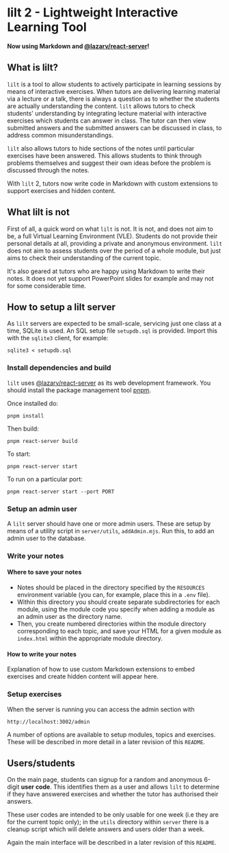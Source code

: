# lilt 2 - Lightweight Interactive Learning Tool

**Now using Markdown and [@lazarv/react-server](https://react-server.dev)!**

## What is lilt?

`lilt` is a tool to allow students to actively participate in learning sessions by means of interactive exercises. When tutors are delivering learning material via a lecture or a talk, there is always a question as to whether the students are actually understanding the content. `lilt` allows tutors to check students' understanding by integrating lecture material with interactive exercises which students can answer in class. The tutor can then view submitted answers and the submitted answers can be discussed in class, to address common misunderstandings.

`lilt` also allows tutors to hide sections of the notes until particular exercises have been answered. This allows students to think through problems themselves and suggest their own ideas before the problem is discussed through the notes.

With `lilt` 2, tutors now write code in Markdown with custom extensions to support exercises and hidden content.

## What lilt is not

First of all, a quick word on what `lilt` is not. It is not, and does not aim to be, a full Virtual Learning Environment (VLE). Students do not provide their personal details at all, providing a private and anonymous environment. `lilt` does not aim to assess students over the period of a whole module, but just aims to check their understanding of the current topic.

It's also geared at tutors who are happy using Markdown to write their notes. It does not yet support PowerPoint slides for example and may not for some considerable time.

## How to setup a lilt server

As `lilt` servers are expected to be small-scale, servicing just one class at a time, SQLite is used. An SQL setup file `setupdb.sql` is provided. Import this with the `sqlite3` client, for example:

```
sqlite3 < setupdb.sql
```

### Install dependencies and build

`lilt` uses [@lazarv/react-server](https://react-server.dev) as its web development framework. You should install the package management tool  [pnpm](https://pnpm.io).

Once installed do:

```
pnpm install
```

Then build:

```
pnpm react-server build
```

To start:

```
pnpm react-server start
```

To run on a particular port:

```
pnpm react-server start --port PORT
```

### Setup an admin user

A `lilt` server should have one or more admin users. These are setup by means of a utility script in `server/utils`, `addAdmin.mjs`. Run this, to add an admin user to the database. 


### Write your notes

#### Where to save your notes

- Notes should be placed in the directory specified by the `RESOURCES` environment variable (you can, for example, place this in a `.env` file). 
- Within this directory you should create separate subdirectories for each module, using the module code you specify when adding a module as an admin user as the directory name.
- Then, you create numbered directories within the module directory corresponding to each topic, and save your HTML for a given module as `index.html` within the appropriate module directory.

#### How to write your notes

Explanation of how to use custom Markdown extensions to embed exercises and create hidden content will appear here.

### Setup exercises

When the server is running you can access the admin section with

```
http://localhost:3002/admin
```

A number of options are available to setup modules, topics and exercises. These will be described in more detail in a later revision of this `README`.

## Users/students

On the main page, students can signup for a random and anonymous 6-digit **user code**. This identifies them as a user and allows `lilt` to determine if they have answered exercises and whether the tutor has authorised their answers.

These user codes are intended to be only usable for one week (i.e they are for the current topic only); in the `utils` directory within `server` there is a cleanup script which will delete answers and users older than a week.

Again the main interface will be described in a later revision of this `README`.
